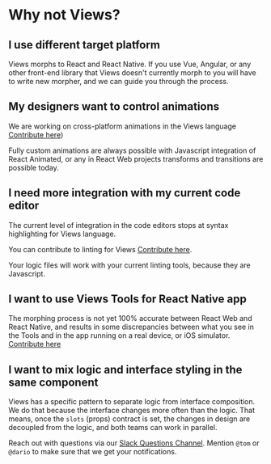 # Why not Views?

## I use different target platform

Views morphs to React and React Native. If you use Vue, Angular, or any other
front-end library that Views doesn't currently morph to you will have to write
new morpher, and we can guide you through the process.

## My designers want to control animations

We are working on cross-platform animations in the Views language [Contribute here](https://github.com/viewstools/morph/issues/11))

Fully custom animations are always possible with Javascript integration of
React Animated, or any in React Web projects transforms and transitions are possible today.

## I need more integration with my current code editor

The current level of integration in the code editors stops at syntax highlighting
for Views language.

You can contribute to linting for Views [Contribute here](https://github.com/viewstools/morph/issues/19).

Your logic files will work with your current linting tools, because they are Javascript.

## I want to use Views Tools for React Native app

The morphing process is not yet 100% accurate between React Web and React Native,
and results in some discrepancies between what you see in the Tools and in the app running
on a real device, or iOS simulator. [Contribute here](https://github.com/viewstools/morph/issues/47)

## I want to mix logic and interface styling in the same component

Views has a specific pattern to separate logic from interface composition.
We do that because the interface changes more often than the logic. That means,
once the `slots` (props) contract is set, the changes in design are decoupled from the logic,
and both teams can work in parallel.

Reach out with questions via our [Slack Questions Channel](https://slack.viewsdx.com/).
Mention `@tom` or `@dario` to make sure that we get your notifications.
